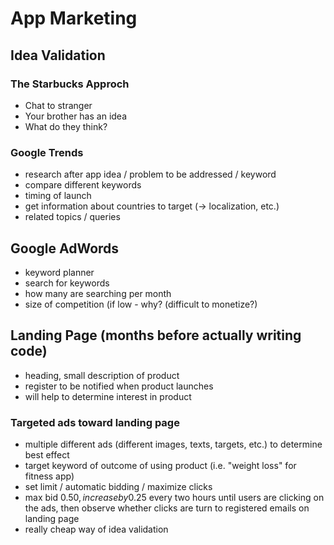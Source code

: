 # App Marketing

## Idea Validation

### The Starbucks Approch
- Chat to stranger
- Your brother has an idea
- What do they think?

### Google Trends
- research after app idea / problem to be addressed / keyword
- compare different keywords
- timing of launch
- get information about countries to target (-> localization, etc.)
- related topics / queries

## Google AdWords
- keyword planner
- search for keywords
- how many are searching per month
- size of competition (if low - why? (difficult to monetize?)

## Landing Page (months before actually writing code)
- heading, small description of product
- register to be notified when product launches
- will help to determine interest in product

### Targeted ads toward landing page
- multiple different ads (different images, texts, targets, etc.) to determine best effect
- target keyword of outcome of using product (i.e. "weight loss" for fitness app)
- set limit / automatic bidding / maximize clicks
- max bid 0.50$, increase by 0.25$ every two hours until users are clicking on the ads, then observe whether clicks are turn to registered emails on landing page
- really cheap way of idea validation 
